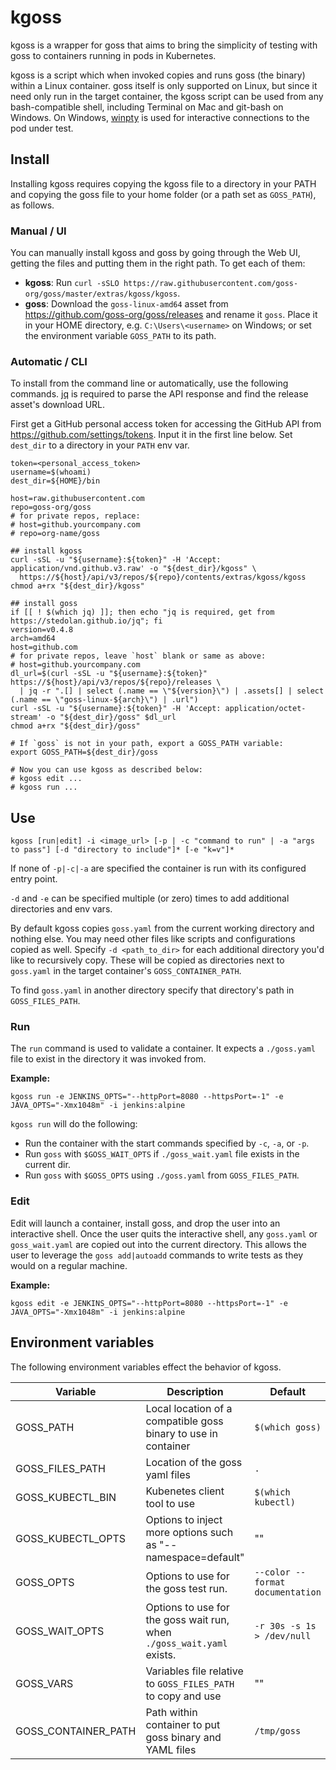 # kgoss

kgoss is a wrapper for goss that aims to bring the simplicity of testing
with goss to containers running in pods in Kubernetes.

kgoss is a script which when invoked copies and runs goss (the binary) within a
Linux container. goss itself is only supported on Linux, but since it need only
run in the target container, the kgoss script can be used from any
bash-compatible shell, including Terminal on Mac and git-bash on Windows. On
Windows, [winpty][] is used for interactive connections to the pod under test.

[winpty]: https://github.com/rprichard/winpty

## Install

Installing kgoss requires copying the kgoss file to a directory in your PATH
and copying the goss file to your home folder (or a path set as `GOSS_PATH`),
as follows.

### Manual / UI

You can manually install kgoss and goss by going through the Web UI, getting
the files and putting them in the right path. To get each of them:

* **kgoss**: Run `curl -sSLO
  https://raw.githubusercontent.com/goss-org/goss/master/extras/kgoss/kgoss`.
* **goss**: Download the `goss-linux-amd64` asset from
  <https://github.com/goss-org/goss/releases> and rename it `goss`. Place it
  in your HOME directory, e.g. `C:\Users\<username>` on Windows; or set the
  environment variable `GOSS_PATH` to its path.

### Automatic / CLI

To install from the command line or automatically, use the following commands.
[jq][] is required to parse the API response and find the release asset's
download URL.

[jq]: https://stedolan.github.io/jq

First get a GitHub personal access token for accessing the GitHub API from
<https://github.com/settings/tokens>. Input it in the first
line below. Set `dest_dir` to a directory in your `PATH` env var.

```shell
token=<personal_access_token>
username=$(whoami)
dest_dir=${HOME}/bin

host=raw.githubusercontent.com
repo=goss-org/goss
# for private repos, replace:
# host=github.yourcompany.com
# repo=org-name/goss

## install kgoss
curl -sSL -u "${username}:${token}" -H 'Accept: application/vnd.github.v3.raw' -o "${dest_dir}/kgoss" \
  https://${host}/api/v3/repos/${repo}/contents/extras/kgoss/kgoss
chmod a+rx "${dest_dir}/kgoss"

## install goss
if [[ ! $(which jq) ]]; then echo "jq is required, get from https://stedolan.github.io/jq"; fi
version=v0.4.8
arch=amd64
host=github.com
# for private repos, leave `host` blank or same as above:
# host=github.yourcompany.com
dl_url=$(curl -sSL -u "${username}:${token}" https://${host}/api/v3/repos/${repo}/releases \
  | jq -r ".[] | select (.name == \"${version}\") | .assets[] | select (.name == \"goss-linux-${arch}\") | .url")
curl -sSL -u "${username}:${token}" -H 'Accept: application/octet-stream' -o "${dest_dir}/goss" $dl_url
chmod a+rx "${dest_dir}/goss"

# If `goss` is not in your path, export a GOSS_PATH variable:
export GOSS_PATH=${dest_dir}/goss

# Now you can use kgoss as described below:
# kgoss edit ...
# kgoss run ...
```

## Use

`kgoss [run|edit] -i <image_url> [-p | -c "command to run" | -a "args to pass"] [-d "directory to include"]* [-e "k=v"]*`

If none of `-p|-c|-a` are specified the container is run with its configured entry point.

`-d` and `-e` can be specified multiple (or zero) times to add additional
directories and env vars.

By default kgoss copies `goss.yaml` from the current working directory and
nothing else. You may need other files like scripts and configurations copied
as well. Specify `-d <path_to_dir>` for each additional directory you'd like
to recursively copy. These will be copied as directories next to `goss.yaml`
in the target container's `GOSS_CONTAINER_PATH`.

To find `goss.yaml` in another directory specify that directory's path in `GOSS_FILES_PATH`.

### Run

The `run` command is used to validate a container. It expects a
`./goss.yaml` file to exist in the directory it was invoked from.

**Example:**

`kgoss run -e JENKINS_OPTS="--httpPort=8080 --httpsPort=-1" -e JAVA_OPTS="-Xmx1048m" -i jenkins:alpine`

`kgoss run` will do the following:

* Run the container with the start commands specified by `-c`, `-a`, or `-p`.
* Run `goss` with `$GOSS_WAIT_OPTS` if `./goss_wait.yaml` file exists in the current dir.
* Run `goss` with `$GOSS_OPTS` using `./goss.yaml` from `GOSS_FILES_PATH`.

### Edit

Edit will launch a container, install goss, and drop the user into an
interactive shell. Once the user quits the interactive shell, any `goss.yaml`
or `goss_wait.yaml` are copied out into the current directory. This allows the
user to leverage the `goss add|autoadd` commands to write tests as they would
on a regular machine.

**Example:**

`kgoss edit -e JENKINS_OPTS="--httpPort=8080 --httpsPort=-1" -e JAVA_OPTS="-Xmx1048m" -i jenkins:alpine`

## Environment variables

The following environment variables effect the behavior of kgoss.

Variable | Description | Default
---------|-------------|--------
GOSS\_PATH | Local location of a compatible goss binary to use in container | `$(which goss)`
GOSS\_FILES\_PATH | Location of the goss yaml files | `.`
GOSS\_KUBECTL\_BIN | Kubenetes client tool to use | `$(which kubectl)`
GOSS\_KUBECTL\_OPTS | Options to inject more options such as "--namespace=default" | ""
GOSS\_OPTS | Options to use for the goss test run. | `--color --format documentation`
GOSS\_WAIT\_OPTS | Options to use for the goss wait run, when `./goss_wait.yaml` exists. | `-r 30s -s 1s > /dev/null`
GOSS\_VARS | Variables file relative to `GOSS_FILES_PATH` to copy and use | ""
GOSS\_CONTAINER\_PATH | Path within container to put goss binary and YAML files | `/tmp/goss`
